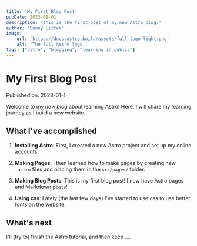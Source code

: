 ```yaml
---
title: 'My First Blog Post'
pubDate: 2023-01-01
description: 'This is the first post of my new Astro blog.'
author: 'Sunny Littek'
image:
    url: 'https://docs.astro.build/assets/full-logo-light.png'
    alt: 'The full Astro logo.'
tags: ["astro", "blogging", "learning in public"]
---
```

# My First Blog Post

Published on: 2023-01-1

Welcome to my _new blog_ about learning Astro! Here, I will share my learning journey as I build a new website.

## What I've accomplished

1. **Installing Astro**: First, I created a new Astro project and set up my online accounts.

2. **Making Pages**: I then learned how to make pages by creating new `.astro` files and placing them in the `src/pages/` folder.

3. **Making Blog Posts**: This is my first blog post! I now have Astro pages and Markdown posts!

4. **Using css**: Lately (the last few days) I've started to use css to use better fonts on the website.

## What's next

I'll (try to) finish the Astro tutorial, and then keep ....
